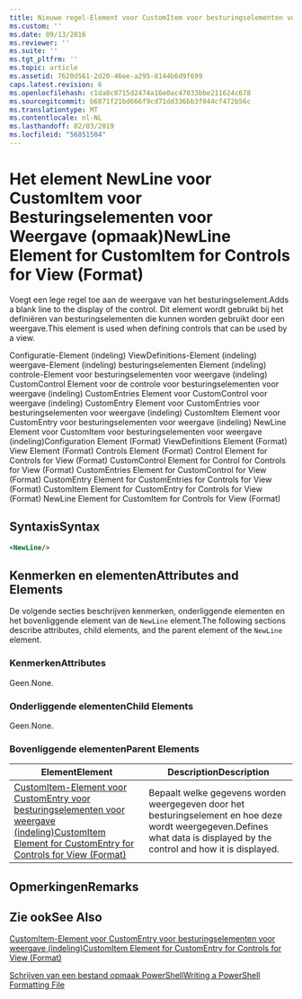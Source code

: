 ```yaml
---
title: Nieuwe regel-Element voor CustomItem voor besturingselementen voor weergave (indeling) | Microsoft Docs
ms.custom: ''
ms.date: 09/13/2016
ms.reviewer: ''
ms.suite: ''
ms.tgt_pltfrm: ''
ms.topic: article
ms.assetid: 7620d561-2d20-46ee-a295-8144b6d9f699
caps.latest.revision: 6
ms.openlocfilehash: c1da8c8715d2474a16e0ac47033bbe211624c678
ms.sourcegitcommit: b6871f21bd666f9cd71dd336bb3f844cf472b56c
ms.translationtype: MT
ms.contentlocale: nl-NL
ms.lasthandoff: 02/03/2019
ms.locfileid: "56851504"
---
```

# <a name="newline-element-for-customitem-for-controls-for-view-format"></a><span data-ttu-id="2dc18-102">Het element NewLine voor CustomItem voor Besturingselementen voor Weergave (opmaak)</span><span class="sxs-lookup"><span data-stu-id="2dc18-102">NewLine Element for CustomItem for Controls for View (Format)</span></span>

<span data-ttu-id="2dc18-103">Voegt een lege regel toe aan de weergave van het besturingselement.</span><span class="sxs-lookup"><span data-stu-id="2dc18-103">Adds a blank line to the display of the control.</span></span> <span data-ttu-id="2dc18-104">Dit element wordt gebruikt bij het definiëren van besturingselementen die kunnen worden gebruikt door een weergave.</span><span class="sxs-lookup"><span data-stu-id="2dc18-104">This element is used when defining controls that can be used by a view.</span></span>

<span data-ttu-id="2dc18-105">Configuratie-Element (indeling) ViewDefinitions-Element (indeling) weergave-Element (indeling) besturingselementen Element (indeling) controle-Element voor besturingselementen voor weergave (indeling) CustomControl Element voor de controle voor besturingselementen voor weergave (indeling) CustomEntries Element voor CustomControl voor weergave (indeling) CustomEntry Element voor CustomEntries voor besturingselementen voor weergave (indeling) CustomItem Element voor CustomEntry voor besturingselementen voor weergave (indeling) NewLine Element voor CustomItem voor besturingselementen voor weergave (indeling)</span><span class="sxs-lookup"><span data-stu-id="2dc18-105">Configuration Element (Format) ViewDefinitions Element (Format) View Element (Format) Controls Element (Format) Control Element for Controls for View (Format) CustomControl Element for Control for Controls for View (Format) CustomEntries Element for CustomControl for View (Format) CustomEntry Element for CustomEntries for Controls for View (Format) CustomItem Element for CustomEntry for Controls for View (Format) NewLine Element for CustomItem for Controls for View (Format)</span></span>

## <a name="syntax"></a><span data-ttu-id="2dc18-106">Syntaxis</span><span class="sxs-lookup"><span data-stu-id="2dc18-106">Syntax</span></span>

```xml
<NewLine/>
```

## <a name="attributes-and-elements"></a><span data-ttu-id="2dc18-107">Kenmerken en elementen</span><span class="sxs-lookup"><span data-stu-id="2dc18-107">Attributes and Elements</span></span>

<span data-ttu-id="2dc18-108">De volgende secties beschrijven kenmerken, onderliggende elementen en het bovenliggende element van de `NewLine` element.</span><span class="sxs-lookup"><span data-stu-id="2dc18-108">The following sections describe attributes, child elements, and the parent element of the `NewLine` element.</span></span>

### <a name="attributes"></a><span data-ttu-id="2dc18-109">Kenmerken</span><span class="sxs-lookup"><span data-stu-id="2dc18-109">Attributes</span></span>

<span data-ttu-id="2dc18-110">Geen.</span><span class="sxs-lookup"><span data-stu-id="2dc18-110">None.</span></span>

### <a name="child-elements"></a><span data-ttu-id="2dc18-111">Onderliggende elementen</span><span class="sxs-lookup"><span data-stu-id="2dc18-111">Child Elements</span></span>

<span data-ttu-id="2dc18-112">Geen.</span><span class="sxs-lookup"><span data-stu-id="2dc18-112">None.</span></span>

### <a name="parent-elements"></a><span data-ttu-id="2dc18-113">Bovenliggende elementen</span><span class="sxs-lookup"><span data-stu-id="2dc18-113">Parent Elements</span></span>

|<span data-ttu-id="2dc18-114">Element</span><span class="sxs-lookup"><span data-stu-id="2dc18-114">Element</span></span>|<span data-ttu-id="2dc18-115">Description</span><span class="sxs-lookup"><span data-stu-id="2dc18-115">Description</span></span>|
|-------------|-----------------|
|[<span data-ttu-id="2dc18-116">CustomItem-Element voor CustomEntry voor besturingselementen voor weergave (indeling)</span><span class="sxs-lookup"><span data-stu-id="2dc18-116">CustomItem Element for CustomEntry for Controls for View (Format)</span></span>](./customitem-element-for-customentry-for-controls-for-view-format.md)|<span data-ttu-id="2dc18-117">Bepaalt welke gegevens worden weergegeven door het besturingselement en hoe deze wordt weergegeven.</span><span class="sxs-lookup"><span data-stu-id="2dc18-117">Defines what data is displayed by the control and how it is displayed.</span></span>|

## <a name="remarks"></a><span data-ttu-id="2dc18-118">Opmerkingen</span><span class="sxs-lookup"><span data-stu-id="2dc18-118">Remarks</span></span>

## <a name="see-also"></a><span data-ttu-id="2dc18-119">Zie ook</span><span class="sxs-lookup"><span data-stu-id="2dc18-119">See Also</span></span>

[<span data-ttu-id="2dc18-120">CustomItem-Element voor CustomEntry voor besturingselementen voor weergave (indeling)</span><span class="sxs-lookup"><span data-stu-id="2dc18-120">CustomItem Element for CustomEntry for Controls for View (Format)</span></span>](./customitem-element-for-customentry-for-controls-for-view-format.md)

[<span data-ttu-id="2dc18-121">Schrijven van een bestand opmaak PowerShell</span><span class="sxs-lookup"><span data-stu-id="2dc18-121">Writing a PowerShell Formatting File</span></span>](./writing-a-powershell-formatting-file.md)
